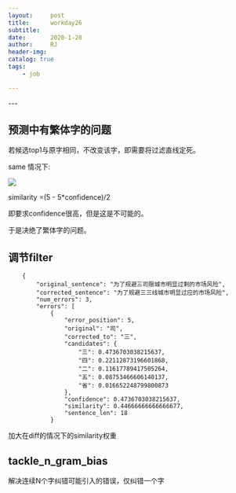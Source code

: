 ```yaml
---
layout:     post
title:      workday26
subtitle:   
date:       2020-1-20
author:     RJ
header-img: 
catalog: true
tags:
    - job

---
```

<p id = "build"></p>
---

## 预测中有繁体字的问题

若候选top1与原字相同，不改变该字，即需要将过滤直线定死。

same 情况下:

![](https://raw.githubusercontent.com/rejae/rejae.github.io/master/img/20200119163008.png)

similarity =(5 - 5*confidence)/2

即要求confidence很高，但是这是不可能的。

于是决绝了繁体字的问题。

## 调节filter
```
    {
        "original_sentence": "为了规避三司限城市明显过剩的市场风险",
        "corrected_sentence": "为了规避三三线城市明显过应的市场风险",
        "num_errors": 3,
        "errors": [
            {
                "error_position": 5,
                "original": "司",
                "corrected_to": "三",
                "candidates": {
                    "三": 0.4736703038215637,
                    "四": 0.22112873196601868,
                    "二": 0.11617789417505264,
                    "五": 0.08753466606140137,
                    "省": 0.016652248799800873
                },
                "confidence": 0.4736703038215637,
                "similarity": 0.44666666666666677,
                "sentence_len": 18
            }
```
加大在diff的情况下的similarity权重



## tackle_n_gram_bias

解决连续N个字纠错可能引入的错误，仅纠错一个字